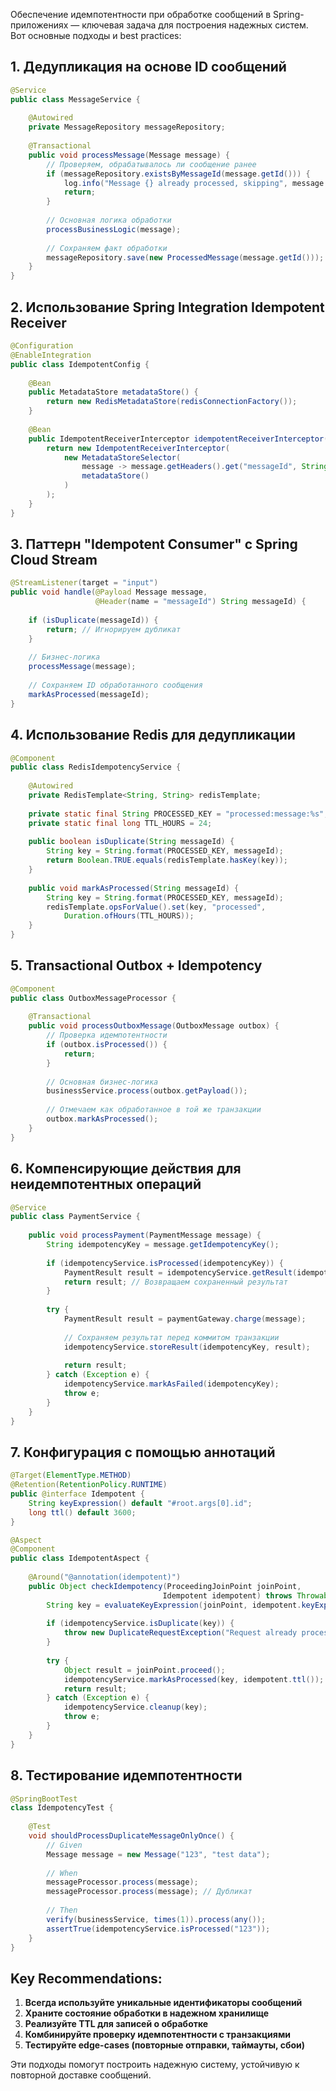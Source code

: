 Обеспечение идемпотентности при обработке сообщений в Spring-приложениях — ключевая задача для построения надежных систем. Вот основные подходы и best practices:

## 1. **Дедупликация на основе ID сообщений**

```java
@Service
public class MessageService {
    
    @Autowired
    private MessageRepository messageRepository;
    
    @Transactional
    public void processMessage(Message message) {
        // Проверяем, обрабатывалось ли сообщение ранее
        if (messageRepository.existsByMessageId(message.getId())) {
            log.info("Message {} already processed, skipping", message.getId());
            return;
        }
        
        // Основная логика обработки
        processBusinessLogic(message);
        
        // Сохраняем факт обработки
        messageRepository.save(new ProcessedMessage(message.getId()));
    }
}
```

## 2. **Использование Spring Integration Idempotent Receiver**

```java
@Configuration
@EnableIntegration
public class IdempotentConfig {
    
    @Bean
    public MetadataStore metadataStore() {
        return new RedisMetadataStore(redisConnectionFactory());
    }
    
    @Bean
    public IdempotentReceiverInterceptor idempotentReceiverInterceptor() {
        return new IdempotentReceiverInterceptor(
            new MetadataStoreSelector(
                message -> message.getHeaders().get("messageId", String.class),
                metadataStore()
            )
        );
    }
}
```

## 3. **Паттерн "Idempotent Consumer" с Spring Cloud Stream**

```java
@StreamListener(target = "input")
public void handle(@Payload Message message, 
                   @Header(name = "messageId") String messageId) {
    
    if (isDuplicate(messageId)) {
        return; // Игнорируем дубликат
    }
    
    // Бизнес-логика
    processMessage(message);
    
    // Сохраняем ID обработанного сообщения
    markAsProcessed(messageId);
}
```

## 4. **Использование Redis для дедупликации**

```java
@Component
public class RedisIdempotencyService {
    
    @Autowired
    private RedisTemplate<String, String> redisTemplate;
    
    private static final String PROCESSED_KEY = "processed:message:%s";
    private static final long TTL_HOURS = 24;
    
    public boolean isDuplicate(String messageId) {
        String key = String.format(PROCESSED_KEY, messageId);
        return Boolean.TRUE.equals(redisTemplate.hasKey(key));
    }
    
    public void markAsProcessed(String messageId) {
        String key = String.format(PROCESSED_KEY, messageId);
        redisTemplate.opsForValue().set(key, "processed", 
            Duration.ofHours(TTL_HOURS));
    }
}
```

## 5. **Transactional Outbox + Idempotency**

```java
@Component
public class OutboxMessageProcessor {
    
    @Transactional
    public void processOutboxMessage(OutboxMessage outbox) {
        // Проверка идемпотентности
        if (outbox.isProcessed()) {
            return;
        }
        
        // Основная бизнес-логика
        businessService.process(outbox.getPayload());
        
        // Отмечаем как обработанное в той же транзакции
        outbox.markAsProcessed();
    }
}
```

## 6. **Компенсирующие действия для неидемпотентных операций**

```java
@Service
public class PaymentService {
    
    public void processPayment(PaymentMessage message) {
        String idempotencyKey = message.getIdempotencyKey();
        
        if (idempotencyService.isProcessed(idempotencyKey)) {
            PaymentResult result = idempotencyService.getResult(idempotencyKey);
            return result; // Возвращаем сохраненный результат
        }
        
        try {
            PaymentResult result = paymentGateway.charge(message);
            
            // Сохраняем результат перед коммитом транзакции
            idempotencyService.storeResult(idempotencyKey, result);
            
            return result;
        } catch (Exception e) {
            idempotencyService.markAsFailed(idempotencyKey);
            throw e;
        }
    }
}
```

## 7. **Конфигурация с помощью аннотаций**

```java
@Target(ElementType.METHOD)
@Retention(RetentionPolicy.RUNTIME)
public @interface Idempotent {
    String keyExpression() default "#root.args[0].id";
    long ttl() default 3600;
}

@Aspect
@Component
public class IdempotentAspect {
    
    @Around("@annotation(idempotent)")
    public Object checkIdempotency(ProceedingJoinPoint joinPoint, 
                                  Idempotent idempotent) throws Throwable {
        String key = evaluateKeyExpression(joinPoint, idempotent.keyExpression());
        
        if (idempotencyService.isDuplicate(key)) {
            throw new DuplicateRequestException("Request already processed");
        }
        
        try {
            Object result = joinPoint.proceed();
            idempotencyService.markAsProcessed(key, idempotent.ttl());
            return result;
        } catch (Exception e) {
            idempotencyService.cleanup(key);
            throw e;
        }
    }
}
```

## 8. **Тестирование идемпотентности**

```java
@SpringBootTest
class IdempotencyTest {
    
    @Test
    void shouldProcessDuplicateMessageOnlyOnce() {
        // Given
        Message message = new Message("123", "test data");
        
        // When
        messageProcessor.process(message);
        messageProcessor.process(message); // Дубликат
        
        // Then
        verify(businessService, times(1)).process(any());
        assertTrue(idempotencyService.isProcessed("123"));
    }
}
```

## **Key Recommendations:**

1. **Всегда используйте уникальные идентификаторы сообщений**
2. **Храните состояние обработки в надежном хранилище**
3. **Реализуйте TTL для записей о обработке**
4. **Комбинируйте проверку идемпотентности с транзакциями**
5. **Тестируйте edge-cases (повторные отправки, таймауты, сбои)**

Эти подходы помогут построить надежную систему, устойчивую к повторной доставке сообщений.